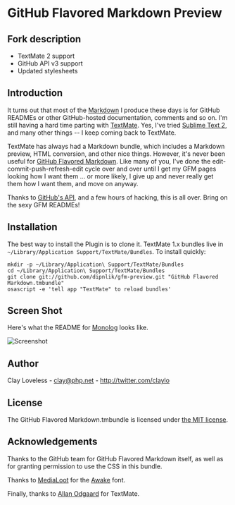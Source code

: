 GitHub Flavored Markdown Preview
================================

Fork description
----------------

* TextMate 2 support
* GitHub API v3 support
* Updated stylesheets

Introduction
------------

It turns out that most of the [Markdown](http://daringfireball.net/projects/markdown/) I produce these days is for GitHub READMEs or other GitHub-hosted documentation, comments and so on. I'm still having a hard time parting with [TextMate](http://macromates.com). Yes, I've tried [Sublime Text 2](http://www.sublimetext.com/), and many other things -- I keep coming back to TextMate.

TextMate has always had a Markdown bundle, which includes a Markdown preview, HTML conversion, and other nice things. However, it's never been useful for [GitHub Flavored Markdown](http://github.github.com/github-flavored-markdown/). Like many of you, I've done the edit-commit-push-refresh-edit cycle over and over until I get my GFM pages looking how I want them ... or more likely, I give up and never really get them how I want them, and move on anyway.

Thanks to [GitHub's API](http://developer.github.com/v3/markdown/), and a few hours of hacking, this is all over. Bring on the sexy GFM READMEs!

Installation
------------

The best way to install the Plugin is to clone it. TextMate 1.x bundles live in `~/Library/Application Support/TextMate/Bundles`. To install quickly:

    mkdir -p ~/Library/Application\ Support/TextMate/Bundles
    cd ~/Library/Application\ Support/TextMate/Bundles
    git clone git://github.com/dipnlik/gfm-preview.git "GitHub Flavored Markdown.tmbundle"
    osascript -e 'tell app "TextMate" to reload bundles'
    
Screen Shot
-----------

Here's what the README for [Monolog](https://github.com/Seldaek/monolog/) looks like.

![Screenshot](http://i.imgur.com/prJ1J.png)

Author
------

Clay Loveless - <clay@php.net> - <http://twitter.com/claylo>

License
-------

The GitHub Flavored Markdown.tmbundle is licensed under [the MIT license](http://claylo.mit-license.org/2012/).

Acknowledgements
----------------

Thanks to the GitHub team for GitHub Flavored Markdown itself, as well as for granting permission to use the CSS in this bundle.

Thanks to [MediaLoot](http://www.medialoot.com/) for the [Awake](http://medialoot.com/item/awake-free-web-font/) font.

Finally, thanks to [Allan Odgaard](https://github.com/sorbits) for TextMate.
